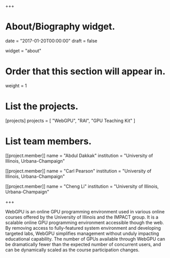 +++
# About/Biography widget.

date = "2017-01-20T00:00:00"
draft = false

widget = "about"

# Order that this section will appear in.
weight = 1

# List the projects.
[projects]
  projects = [
    "WebGPU",
    "RAI",
    "GPU Teaching Kit"
  ]

# List  team members.
[[project.member]]
  name = "Abdul Dakkak"
  institution = "University of Illinois, Urbana-Champaign"

[[project.member]]
  name = "Carl Pearson"
  institution = "University of Illinois, Urbana-Champaign"

[[project.member]]
  name = "Cheng Li"
  institution = "University of Illinois, Urbana-Champaign"

+++


WebGPU is an online GPU programming environment used in various online courses offered by the University of Illinois and the IMPACT group.
It is a scalable online GPU programming environment accessible though the web. By removing access to fully-featured system environment and developing targeted labs, WebGPU simplifies management without unduly impacting educational capability. The number of GPUs available through WebGPU can be dramatically fewer than the expected number of concurrent users, and can be dynamically scaled as the course participation changes.
